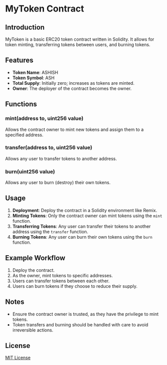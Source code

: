 # MyToken Contract

## Introduction
MyToken is a basic ERC20 token contract written in Solidity. It allows for token minting, transferring tokens between users, and burning tokens.

## Features
- **Token Name**: ASHISH
- **Token Symbol**: ASH
- **Total Supply**: Initially zero; increases as tokens are minted.
- **Owner**: The deployer of the contract becomes the owner.

## Functions

### mint(address to, uint256 value)
Allows the contract owner to mint new tokens and assign them to a specified address.

### transfer(address to, uint256 value)
Allows any user to transfer tokens to another address.

### burn(uint256 value)
Allows any user to burn (destroy) their own tokens.

## Usage
1. **Deployment**: Deploy the contract in a Solidity environment like Remix.
2. **Minting Tokens**: Only the contract owner can mint tokens using the `mint` function.
3. **Transferring Tokens**: Any user can transfer their tokens to another address using the `transfer` function.
4. **Burning Tokens**: Any user can burn their own tokens using the `burn` function.

## Example Workflow
1. Deploy the contract.
2. As the owner, mint tokens to specific addresses.
3. Users can transfer tokens between each other.
4. Users can burn tokens if they choose to reduce their supply.

## Notes
- Ensure the contract owner is trusted, as they have the privilege to mint tokens.
- Token transfers and burning should be handled with care to avoid irreversible actions.

## License
[MIT License](../../LICENSE)
